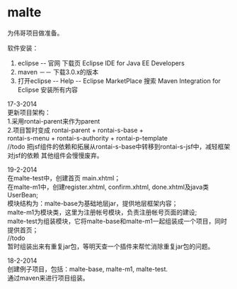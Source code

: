 malte
=====
为伟哥项目做准备。

软件安装：<br>
1. eclipse -- 官网 下载页 Eclipse IDE for Java EE Developers<br>
2. maven －－ 下载3.0.x的版本<br>
3. 打开eclipse -- Help -- Eclipse MarketPlace 搜索 Maven Integration for Eclipse 安装所有内容<br>

17-3-2014<br>
更新项目架构：<br>
1.采用rontai-parent来作为parent <br>
2.项目暂时变成 rontai-parent + rontai-s-base + <br>
rontai-s-menu + rontai-s-authority + rontai-p-template <br>
//todo
把jsf组件的依赖和拓展从rontai-s-base中转移到rontai-s-jsf中，减轻框架对jsf的依赖
其他组件会慢慢废弃。

19-2-2014<br>
在malte-test中，创建首页 main.xhtml；<br>
在malte-m1中，创建register.xhtml, confirm.xhtml, done.xhtml及java类 UserBean;<br>
模块结构为：malte-base为基础地层jar，提供地层框架内容；<br>
malte-m1为模块类，这里为注册帐号模块，负责注册帐号页面的建设;<br>
malte-test为组装模块，它将malte-base和malte-m1一起组装成一个项目，同时提供首页；<br>
//todo <br>
暂时组装出来有重复jar包，等明天查一个插件来帮忙消除重复jar包的问题。



18-2-2014<br>
创建例子项目，包括：malte-base, malte-m1, malte-test.<br>
通过maven来进行项目组装。



